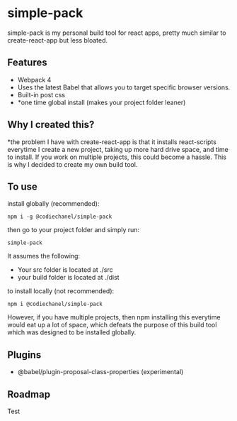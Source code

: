 # simple-pack

simple-pack is my personal build tool for react apps, pretty much similar to create-react-app but less bloated.

## Features

- Webpack 4
- Uses the latest Babel that allows you to target specific browser versions.
- Built-in post css
- *one time global install (makes your project folder leaner) 

## Why I created this?

*the problem I have with create-react-app is that it installs react-scripts everytime I create a new project, taking up more hard drive space, and time to install. If you work on multiple projects, this could become a hassle. This is why I decided to create my own build tool.

## To use

install globally (recommended):

`npm i -g @codiechanel/simple-pack`

then go to your project folder and simply run:

`simple-pack`

It assumes the following:

- Your src folder is located at ./src
- your build folder is located at ./dist

to install locally (not recommended):

`npm i @codiechanel/simple-pack`

However, if you have multiple projects, then npm installing this everytime would eat up a lot of space, which defeats the purpose of this build tool which was designed to be installed globally. 

## Plugins

- @babel/plugin-proposal-class-properties (experimental)

## Roadmap

Test


